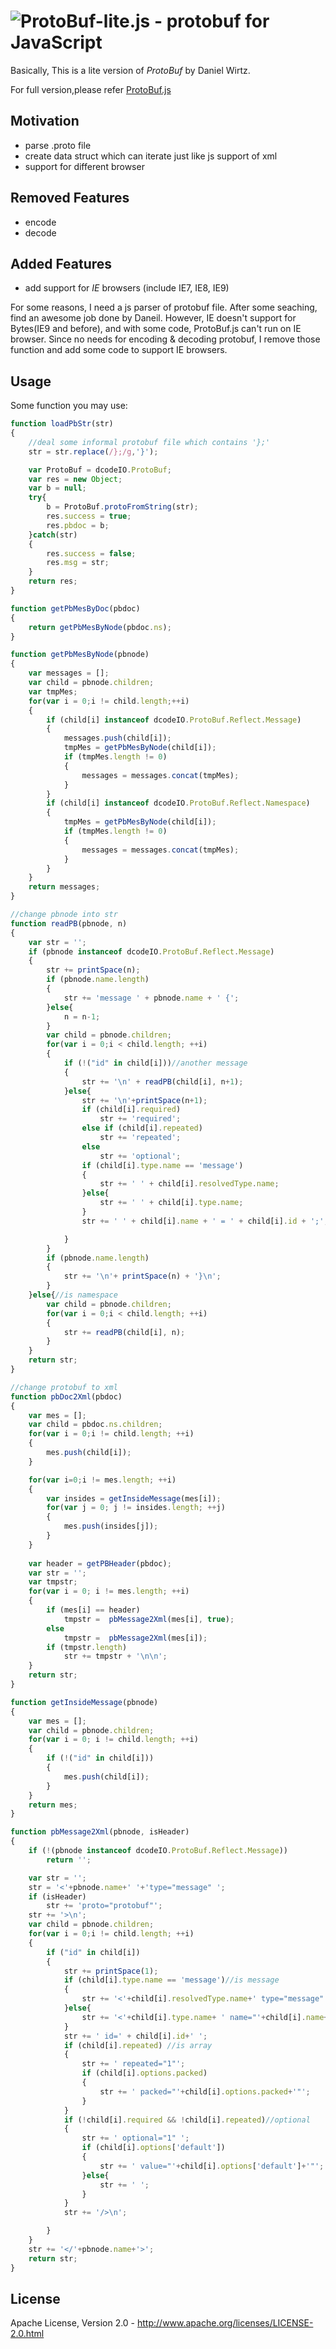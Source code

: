 ![ProtoBuf-lite.js - protobuf for JavaScript](https://raw.github.com/marchtea/ProtoBuf.js/master/ProtoBuf.png)
=====================================
Basically, This is a lite version of *ProtoBuf* by Daniel Wirtz.

For full version,please refer [ProtoBuf.js](https://github.com/dcodeIO/ProtoBuf.js)

Motivation
-----------
* parse .proto file
* create data struct which can iterate just like js support of xml
* support for different browser

Removed Features
----------------
* encode
* decode

Added Features
---------------
* add support for *IE* browsers (include IE7, IE8, IE9)

For some reasons, I need a js parser of protobuf file. After some seaching, find an awesome job done by Daneil. However, IE doesn't support for Bytes(IE9 and before), and with some code, ProtoBuf.js can't run on IE browser. 
Since no needs for encoding & decoding protobuf, I remove those function and add some code to support IE browsers.


Usage
------
Some function you may use:

```javascript
function loadPbStr(str)
{
	//deal some informal protobuf file which contains '};'
	str = str.replace(/};/g,'}');

	var ProtoBuf = dcodeIO.ProtoBuf;
	var res = new Object;
	var b = null;
	try{
		b = ProtoBuf.protoFromString(str);
		res.success = true;
		res.pbdoc = b;
	}catch(str)
	{
		res.success = false;
		res.msg = str;
	}
	return res;
}
```
```javascript
function getPbMesByDoc(pbdoc)
{
	return getPbMesByNode(pbdoc.ns);
}

function getPbMesByNode(pbnode)
{
	var messages = [];
	var child = pbnode.children;
	var tmpMes;
	for(var i = 0;i != child.length;++i)
	{
		if (child[i] instanceof dcodeIO.ProtoBuf.Reflect.Message)
		{
			messages.push(child[i]);
			tmpMes = getPbMesByNode(child[i]);
			if (tmpMes.length != 0)
			{
				messages = messages.concat(tmpMes);
			}
		}
		if (child[i] instanceof dcodeIO.ProtoBuf.Reflect.Namespace)
		{
			tmpMes = getPbMesByNode(child[i]);
			if (tmpMes.length != 0)
			{
				messages = messages.concat(tmpMes);
			}
		}
	}
	return messages;
}
```

```javascript
//change pbnode into str
function readPB(pbnode, n)
{
	var str = '';
	if (pbnode instanceof dcodeIO.ProtoBuf.Reflect.Message)
	{
		str += printSpace(n);
		if (pbnode.name.length)
		{
			str += 'message ' + pbnode.name + ' {';
		}else{
			n = n-1;
		}
		var child = pbnode.children;
		for(var i = 0;i < child.length; ++i)
		{
			if (!("id" in child[i]))//another message
			{
				str += '\n' + readPB(child[i], n+1);
			}else{
				str += '\n'+printSpace(n+1);
				if (child[i].required)
					str += 'required';
				else if (child[i].repeated)
					str += 'repeated';
				else
					str += 'optional';
				if (child[i].type.name == 'message')
				{
					str += ' ' + child[i].resolvedType.name;
				}else{
					str += ' ' + child[i].type.name;
				}
				str += ' ' + child[i].name + ' = ' + child[i].id + ';';

			}
		}
		if (pbnode.name.length)
		{
			str += '\n'+ printSpace(n) + '}\n';
		}
	}else{//is namespace
	    var child = pbnode.children;
		for(var i = 0;i < child.length; ++i)
		{
			str += readPB(child[i], n);
		}
	}
	return str;
}
```

```javascript
//change protobuf to xml
function pbDoc2Xml(pbdoc)
{
	var mes = [];
	var child = pbdoc.ns.children;
	for(var i = 0;i != child.length; ++i)
	{
		mes.push(child[i]);
	}

	for(var i=0;i != mes.length; ++i)
	{
		var insides = getInsideMessage(mes[i]);
		for(var j = 0; j != insides.length; ++j)
		{
			mes.push(insides[j]);
		}
	}
	
	var header = getPBHeader(pbdoc);
	var str = '';
	var tmpstr;
	for(var i = 0; i != mes.length; ++i)
	{
		if (mes[i] == header)
			tmpstr =  pbMessage2Xml(mes[i], true);
		else
			tmpstr =  pbMessage2Xml(mes[i]);
		if (tmpstr.length)
			str += tmpstr + '\n\n';
	}
	return str;
}

function getInsideMessage(pbnode)
{
	var mes = [];
	var child = pbnode.children;
	for(var i = 0; i != child.length; ++i)
	{
		if (!("id" in child[i]))
		{
			mes.push(child[i]);
		}
	}
	return mes;
}

function pbMessage2Xml(pbnode, isHeader)
{
	if (!(pbnode instanceof dcodeIO.ProtoBuf.Reflect.Message))
		return '';

	var str = '';
	str = '<'+pbnode.name+' '+'type="message" ';
	if (isHeader)
		str += 'proto="protobuf"';
	str += '>\n';
	var child = pbnode.children;
	for(var i = 0;i != child.length; ++i)
	{
		if ("id" in child[i])
		{
			str += printSpace(1);
			if (child[i].type.name == 'message')//is message
			{
				str += '<'+child[i].resolvedType.name+' type="message" name="'+child[i].name+'"';
			}else{
				str += '<'+child[i].type.name+ ' name="'+child[i].name+'"';
			}
			str += ' id=' + child[i].id+' ';
			if (child[i].repeated) //is array
			{
				str += ' repeated="1"';
				if (child[i].options.packed)
				{
					str += ' packed="'+child[i].options.packed+'"';
				}
			}
			if (!child[i].required && !child[i].repeated)//optional
			{
				str += ' optional="1" ';
				if (child[i].options['default'])
				{
					str += ' value="'+child[i].options['default']+'"';
				}else{
					str += ' ';
				}
			}
			str += '/>\n';

		}
	}
	str += '</'+pbnode.name+'>';
	return str;
}
```


License
-------
Apache License, Version 2.0 - http://www.apache.org/licenses/LICENSE-2.0.html
